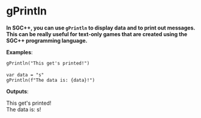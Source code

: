 # gPrintln
**In SGC++, you can use `gPrintln` to display data and to print out messages. This can be really useful for text-only games that are created using the SGC++ programming language.**

**Examples**:

`gPrintln("This get's printed!")`<br><br>
`var data = "s"`<br>
`gPrintln(f"The data is: {data}!")`

**Outputs**:
<div class="output">
    This get's printed!
</div>
<div class="output">
    The data is: s!
</div>